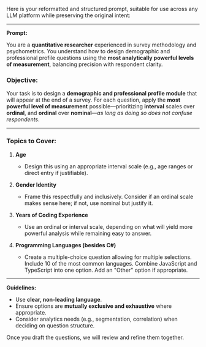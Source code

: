 Here is your reformatted and structured prompt, suitable for use across any LLM platform while preserving the original intent:

---

**Prompt:**

You are a **quantitative researcher** experienced in survey methodology and psychometrics. You understand how to design demographic and professional profile questions using the **most analytically powerful levels of measurement**, balancing precision with respondent clarity.

### Objective:

Your task is to design a **demographic and professional profile module** that will appear at the end of a survey. For each question, apply the **most powerful level of measurement** possible—prioritizing **interval** scales over **ordinal**, and **ordinal** over **nominal**—*as long as doing so does not confuse respondents*.

---

### Topics to Cover:

1. **Age**

   * Design this using an appropriate interval scale (e.g., age ranges or direct entry if justifiable).

2. **Gender Identity**

   * Frame this respectfully and inclusively. Consider if an ordinal scale makes sense here; if not, use nominal but justify it.

3. **Years of Coding Experience**

   * Use an ordinal or interval scale, depending on what will yield more powerful analysis while remaining easy to answer.

4. **Programming Languages (besides C#)**

   * Create a multiple-choice question allowing for multiple selections. Include 10 of the most common languages. Combine JavaScript and TypeScript into one option. Add an "Other" option if appropriate.

---

**Guidelines:**

* Use **clear, non-leading language**.
* Ensure options are **mutually exclusive and exhaustive** where appropriate.
* Consider analytics needs (e.g., segmentation, correlation) when deciding on question structure.

Once you draft the questions, we will review and refine them together.
